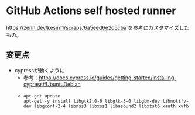 # GitHub Actions self hosted runner

https://zenn.dev/kesin11/scraps/6a5eed6e2d5cba
を参考にカスタマイズしたもの。

## 変更点

- cypressが動くように
  + 参考：https://docs.cypress.io/guides/getting-started/installing-cypress#UbuntuDebian
  + ```
    apt-get update
    apt-get -y install libgtk2.0-0 libgtk-3-0 libgbm-dev libnotify-dev libgconf-2-4 libnss3 libxss1 libasound2 libxtst6 xauth xvfb
    ```
